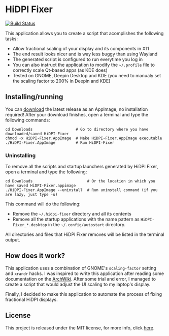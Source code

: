 # HiDPI Fixer
[![Build Status](https://img.shields.io/travis/alex-spataru/HiDPI-Fixer.svg?style=flat-square)](https://travis-ci.org/alex-spataru/HiDPI-Fixer) 

This application allows you to create a script that acomplishes the following tasks:
- Allow fractional scaling of your display and its components in X11
- The end result looks nicer and is way less buggy than using Wayland
- The generated script is configured to run everytime you log in
- You can also instruct the application to modify the `~/.profile` file to correctly scale Qt-based apps (as KDE does)
- Tested on GNOME, Deepin Desktop and KDE (you need to manualy set the scaling factor to 200% in Deepin and KDE)

## Installing/running

You can [download](https://github.com/alex-spataru/HiDPI-Fixer/releases/latest) the latest release as an AppImage, no installation required!
After your download finishes, open a terminal and type the following commands:

    cd Downloads                   # Go to directory where you have downloaded/saved HiDPI-Fixer
    chmod +x HiDPI-Fixer.AppImage  # Make HiDPI-Fixer.AppImage executable
    ./HiDPI-Fixer.AppImage         # Run HiDPI-Fixer
    
### Uninstalling

To remove all the scripts and startup launchers generated by HiDPI Fixer, open a terminal and type the following:

    cd Downloads                        # Or the location in which you have saved HiDPI-Fixer.appimage
    ./HiDPI-Fixer.AppImage --uninstall  # Run uninstall command (if you are lazy, just type -u)
    
This command will do the following:
- Remove the `~/.hidpi-fixer` directory and all its contents
- Remove all the startup applications with the name pattern as `HiDPI-Fixer_*.desktop` in the `~/.config/autostart` directory.

All directories and files that HiDPI Fixer removes will be listed in the terminal output.

## How does it work?

This application uses a combination of GNOME's `scaling-factor` setting and `xrandr` hacks. I was inspired to write this application after reading some documentation on the [ArchWiki](https://wiki.archlinux.org/index.php/HiDPI#Fractional_Scaling). After some trial and error, I managed to create a script that would adjust the UI scaling to my laptop's display.

Finally, I decided to make this application to automate the process of fixing fractional HiDPI displays. 

## License

This project is released under the MIT license, for more info, click [here](LICENSE.md).

